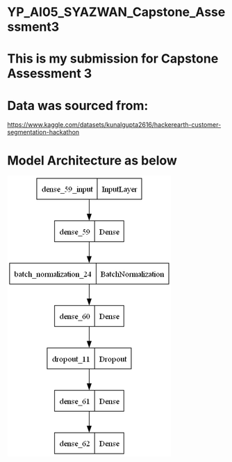 # YP_AI05_SYAZWAN_Capstone_Assessment3
 
# This is my submission for Capstone Assessment 3

# Data was sourced from:
https://www.kaggle.com/datasets/kunalgupta2616/hackerearth-customer-segmentation-hackathon

# Model Architecture as below
![plot_model()](model_architecture.png)